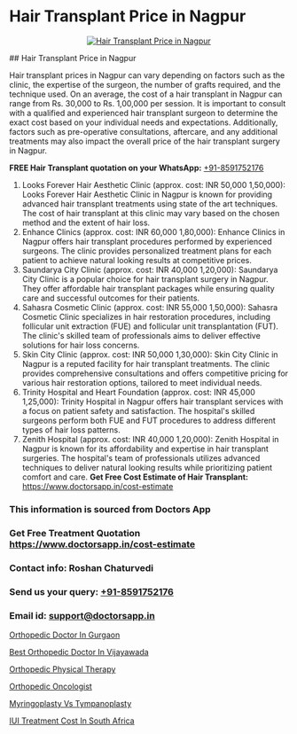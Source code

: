 # Hair Transplant Price in Nagpur

<p align="center">
  <a href="https://doctorsapp.co.in/treatment/hair-transplant">
    <img src="https://doctorsapp.co.in/uploads/treatment_image/transplant.jpg" alt="Hair Transplant Price in Nagpur">
  </a>
</p>
## Hair Transplant Price in Nagpur

Hair transplant prices in Nagpur can vary depending on factors such as the clinic, the expertise of the surgeon, the number of grafts required, and the technique used. On an average, the cost of a hair transplant in Nagpur can range from Rs. 30,000 to Rs. 1,00,000 per session. It is important to consult with a qualified and experienced hair transplant surgeon to determine the exact cost based on your individual needs and expectations. Additionally, factors such as pre-operative consultations, aftercare, and any additional treatments may also impact the overall price of the hair transplant surgery in Nagpur.

**FREE Hair Transplant quotation on your WhatsApp:**  [+91-8591752176](https://api.whatsapp.com/send?phone=8591752176)

1) Looks Forever Hair Aesthetic Clinic (approx. cost: INR 50,000   1,50,000): Looks Forever Hair Aesthetic Clinic in Nagpur is known for providing advanced hair transplant treatments using state of the art techniques. The cost of hair transplant at this clinic may vary based on the chosen method and the extent of hair loss.
2) Enhance Clinics (approx. cost: INR 60,000   1,80,000): Enhance Clinics in Nagpur offers hair transplant procedures performed by experienced surgeons. The clinic provides personalized treatment plans for each patient to achieve natural looking results at competitive prices.
3) Saundarya City Clinic (approx. cost: INR 40,000   1,20,000): Saundarya City Clinic is a popular choice for hair transplant surgery in Nagpur. They offer affordable hair transplant packages while ensuring quality care and successful outcomes for their patients.
4) Sahasra Cosmetic Clinic (approx. cost: INR 55,000   1,50,000): Sahasra Cosmetic Clinic specializes in hair restoration procedures, including follicular unit extraction (FUE) and follicular unit transplantation (FUT). The clinic's skilled team of professionals aims to deliver effective solutions for hair loss concerns.
5) Skin City Clinic (approx. cost: INR 50,000   1,30,000): Skin City Clinic in Nagpur is a reputed facility for hair transplant treatments. The clinic provides comprehensive consultations and offers competitive pricing for various hair restoration options, tailored to meet individual needs.
6) Trinity Hospital and Heart Foundation (approx. cost: INR 45,000   1,25,000): Trinity Hospital in Nagpur offers hair transplant services with a focus on patient safety and satisfaction. The hospital's skilled surgeons perform both FUE and FUT procedures to address different types of hair loss patterns.
7) Zenith Hospital (approx. cost: INR 40,000   1,20,000): Zenith Hospital in Nagpur is known for its affordability and expertise in hair transplant surgeries. The hospital's team of professionals utilizes advanced techniques to deliver natural looking results while prioritizing patient comfort and care.
**Get Free Cost Estimate of Hair Transplant:** https://www.doctorsapp.in/cost-estimate

### This information is sourced from Doctors App 
### Get Free Treatment Quotation https://www.doctorsapp.in/cost-estimate
### Contact info: Roshan Chaturvedi 
### Send us your query: [+91-8591752176](https://api.whatsapp.com/send?phone=8591752176) 
### Email id: support@doctorsapp.in

[Orthopedic Doctor In Gurgaon](https://www.linkedin.com/pulse/orthopedic-doctor-gurgaon-doctorsapp-dhaka-f1x1e?trackingId=o48%2Fe7uKVNS4ILxItDOLVg%3D%3D&lipi=urn%3Ali%3Apage%3Ad_flagship3_company_admin%3Bo%2BosOGJBSO63YocmsfjAZA%3D%3D)

[Best Orthopedic Doctor In Vijayawada](https://www.linkedin.com/pulse/best-orthopedic-doctor-vijayawada-doctorsappin-ocfjc?trackingId=iMTGOvJ5%2F3111D3R3YOhrg%3D%3D&lipi=urn%3Ali%3Apage%3Ad_flagship3_company_admin%3BcTUR6naWQkWjeA%2BR15noZQ%3D%3D)

[Orthopedic Physical Therapy](https://medium.com/@vimalrana22/orthopedic-physical-therapy-9272305cf349)

[Orthopedic Oncologist](https://medium.com/@vimalrana22/orthopedic-oncologist-888b081233b2)

[Myringoplasty Vs Tympanoplasty](https://doctors-apps.github.io/doctorsapp/myringoplasty-vs-tympanoplasty)

[IUI Treatment Cost In South Africa](https://doctors-apps.github.io/doctorsapp/iui-treatment-cost-in-south-africa)

